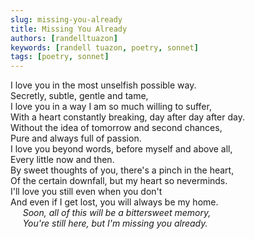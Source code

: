 ```yaml
---
slug: missing-you-already
title: Missing You Already
authors: [randelltuazon]
keywords: [randell tuazon, poetry, sonnet]
tags: [poetry, sonnet]
---
```


I love you in the most unselfish possible way. <br/>
Secretly, subtle, gentle and tame, <br/>
I love you in a way I am so much willing to suffer, <br/>
With a heart constantly breaking, day after day after day.<br/>
Without the idea of tomorrow and second chances, <br/>
Pure and always full of passion. <br/>
I love you beyond words, before myself and above all, <br/>
Every little now and then. <br/>
By sweet thoughts of you, there's a pinch in the heart,<br/>
Of the certain downfall, but my heart so neverminds.<br/>
I'll love you still even when you don't<br/>
And even if I get lost, you will always be my home.<br/>
&nbsp;&nbsp;&nbsp;&nbsp; *Soon, all of this will be a bittersweet memory,*<br/>
&nbsp;&nbsp;&nbsp;&nbsp; *You're still here, but I'm missing you already.*<br/>

